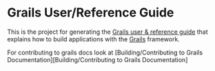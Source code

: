 Grails User/Reference Guide
===========================

This is the project for generating the [Grails user & reference guide][Grails Documentation] that explains how to build applications with the [Grails][Grails] framework.

For contributing to grails docs look at [Building/Contributing to Grails Documentation][Building/Contributing to Grails Documentation]

[Grails Documentation]: http://grails.org/doc/latest
[Grails]: http://grails.org
[Building/Contibuting to Grails Documentation]: https://grails.github.io/grails-doc/latest/guide/contributing.html#patchesDoc
